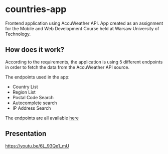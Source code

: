 # countries-app
Frontend application using AccuWeather API. App created as an assignment for the Mobile and Web Development Course held at Warsaw University of Technology.

## How does it work?
According to the requirements, the application is using 5 different endpoints in order to fetch the data from the AccuWeather API source.

The endpoints used in the app:
- Country List
- Region List
- Postal Code Search
- Autocomplete search
- IP Address Search

The endpoints are all available [here](https://developer.accuweather.com/accuweather-locations-api/apis)

## Presentation
https://youtu.be/6L_93Qe1_mU
